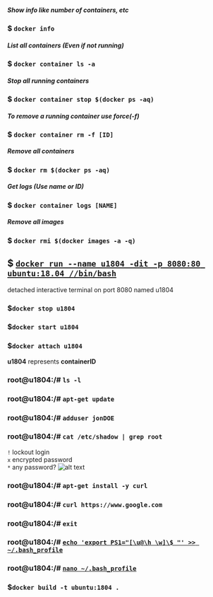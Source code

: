 ##### Show info like number of containers, etc  

### $ `docker info`  

##### List all containers (Even if not running)
### $ `docker container ls -a`  

##### Stop all running containers
### $ `docker container stop $(docker ps -aq)`  

##### To remove a running container use force(-f)
### $ `docker container rm -f [ID]`  

##### Remove all containers
### $ `docker rm $(docker ps -aq)`  

##### Get logs (Use name or ID)
### $ `docker container logs [NAME]`  

##### Remove all images
### $ `docker rmi $(docker images -a -q)`  
  
##  $ [`docker run --name u1804 -dit -p 8080:80 ubuntu:18.04 //bin/bash`](https://stackoverflow.com/questions/39858121/how-can-i-resolve-the-error-oci-runtime-error-exec-no-such-file-or-directory-w "you might see this if you have installed Git for Windows with MSYS2 for example")
detached interactive terminal on port 8080 named u1804  

### $`docker stop u1804`  
### $`docker start u1804`  
### $`docker attach u1804`  
__u1804__ represents __containerID__  
### root@u1804:/# `ls -l`  
### root@u1804:/# `apt-get update`  
### root@u1804:/# `adduser jonDOE`  
### root@u1804:/# `cat /etc/shadow | grep root`  
`!` lockout login  
`x` encrypted password  
`*` any password? 
![alt text](https://github.com/TurtleWolf/docker-run-it-ubuntu-bin-bash/blob/master/captured_Images/CaptureETCshadow.PNG?raw=true "Logo Title Text 1")  
 
### root@u1804:/# `apt-get install -y curl`  
### root@u1804:/# `curl https://www.google.com`  
### root@u1804:/# `exit`  

### root@u1804:/# [`echo 'export PS1="[\u@\h \w]\$ "' >> ~/.bash_profile`](https://www.packtpub.com/mapt/video/application_development/9781789802610/79474/79509/customizing-the-shell-prompt "Customizing the Shell Prompt")
### root@u1804:/# [`nano ~/.bash_profile`](https://vitux.com/how-to-customize-ubuntu-bash-prompt/ "How to Customize your Ubuntu Terminal Prompt")
### $`docker build -t ubuntu:1804 .`
